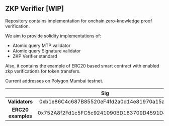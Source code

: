 ## ZKP Verifier [WIP]

Repository contains implementation for onchain zero-knowledge proof verification.

We aim to provide solidity implementations of:

- Atomic query MTP validator
- Atomic query Signature validator
- ZKP Verifier standard

Also, it contains the example of ERC20 based smart contract with enabled zkp verifications for token transfers.

Current addresses on Polygon Mumbai testnet.

|                    |                    Sig                   |                    MTP                     |
|:------------------:|:------------------------------------------:|:------------------------------------------:|
|   **Validators**   | 0xb1e86C4c687B85520eF4fd2a0d14e81970a15aFB | 0x217Ca85588293Fb845daBCD6385Ebf9877fAF649 |
| **ERC20 examples** | 0x752A8f2Fd1c5FC5c9241090BD183709D4591D4cb | 0x16b2e8653c7dCFd221114A7e1664D3c884f03090 |
